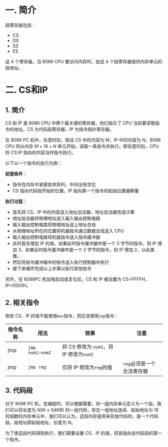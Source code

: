 # 一. 简介

段寄存器包括：

- CS
- DS
- SS
- ES

这 4 个寄存器。当 8086 CPU 要访问内存时，由这 4 个段寄存器提供内存单元的段地址。



# 二. CS和IP

## 1. 简介

CS 和 IP 是 8086 CPU 中两个最关键的寄存器，他们指示了 CPU 当前要读取指令的地址。CS 为代码段寄存器，IP 为指令指针寄存器。

在 8086 PC 机中，任意时刻，假设 CS 中的内容为 M，IP 中的内容为 N，8086 CPU 将从内存 $M\times 16+N$ 单元开始，读取一条指令并执行。即任意时刻，CPU 将 CS:IP 指向的内容当作指令执行。

以下以一个指令的执行为例：

**前提条件**：

- 指令在内存中紧密依序排列，中间没有空位
- CS 指向代码段开始的位置，IP 指向第一个指令的起始位置偏移量

**执行过程**：

- 首先将 CS、IP 中的内容送入地址加法器，地址加法器完成计算
- 地址加法器将物理地址送入输入输出控制电路
- 输入输出控制电路将物理地址送上地址总线
- 从物理地址所在的位置将机器指令通过数据总线送入 CPU
- 输入输出控制电路将机器指令送入指令缓冲器
- 此时首先增加 IP 的值，如果此时指令缓冲器中是一个 3 字节的指令，则 IP 增加 3，如果此时指令缓冲器中是一个 2 字节的指令，则 IP 增加 2，以此类推。
- 然后将指令缓冲器中的指令送入执行控制器中执行
- 接下来循环完成以上步骤以执行其他指令

另外，在 8086PC 机加电启动或复位后，CS 和 IP 被设置为 CS=FFFFH，IP=0000H。



## 2. 相关指令

修改 CS、IP 的值不能使用`mov`指令，而应该使用`jmp`指令：

| 指令名称 | 用法            | 效果                                    | 注意                      |
| -------- | --------------- | --------------------------------------- | ------------------------- |
| jmp      | `jmp num1:num2` | 将 CS 修改为 `num1`，将 IP 修改为`num2` |                           |
| jmp      | `jmp reg`       | 仅将 IP 修改为`reg`的值                 | `reg`必须是一个合法寄存器 |



## 3. 代码段

对于 8086 PC 机，在编程时，可以根据需要，将一组内存单元定义为一个段。我们可以将长度为 $N(N\leqslant 64KB)$ 的一组代码，存在一组地址连续、起始地址为 16 的倍数的内存单元中，我们可以认为，这段内存是用来存放代码的，是一个代码段，段地址即起始地址，长度为 $N$。

为了使这段代码得到执行，我们需要设置 CS、IP 的值，将其指向该代码段的第一个指令。